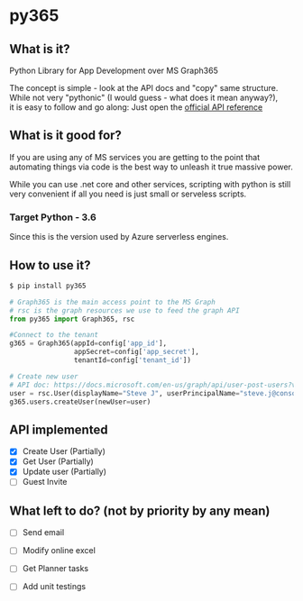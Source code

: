 # py365
## What is it?
Python Library for App Development over MS Graph365

The concept is simple - look at the API docs and "copy" same structure.   
While not very "pythonic" (I would guess - what does it mean anyway?),   
it is easy to follow and go along:
Just open the [official API reference](https://docs.microsoft.com/en-us/graph/api/overview?view=graph-rest-1.0)

## What is it good for?
If you are using any of MS services you are getting to the point that automating things via code is the best way to unleash it true massive power.

While you can use .net core and other services, scripting with python is still very convenient if all you need is just small or serveless scripts.

### Target Python - 3.6
Since this is the version used by Azure serverless engines.

## How to use it?
```bash
$ pip install py365
```

```python
# Graph365 is the main access point to the MS Graph
# rsc is the graph resources we use to feed the graph API
from py365 import Graph365, rsc

#Connect to the tenant
g365 = Graph365(appId=config['app_id'],
                appSecret=config['app_secret'],
                tenantId=config['tenant_id']) 

# Create new user 
# API doc: https://docs.microsoft.com/en-us/graph/api/user-post-users?view=graph-rest-1.0
user = rsc.User(displayName="Steve J", userPrincipalName="steve.j@consotco.com")
g365.users.createUser(newUser=user)

```

## API implemented
- [x] Create User (Partially)
- [x] Get User (Partially)
- [x] Update user (Partially)
- [ ] Guest Invite

## What left to do? (not by priority by any mean)
- [ ] Send email
- [ ] Modify online excel
- [ ] Get Planner tasks
- [ ] Add unit testings



